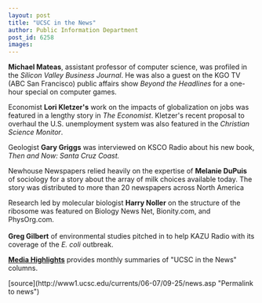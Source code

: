 ```yaml
---
layout: post
title: "UCSC in the News"
author: Public Information Department
post_id: 6258
images:
---
```


<a name="content" id="content"></a>
<p>
  <b>Michael Mateas</b>, assistant professor of computer science, was profiled in the <i>Silicon Valley Business Journal</i>. He was also a guest on the KGO TV (ABC San Francisco) public affairs show <i>Beyond the Headlines</i> for a one-hour special on computer games.
</p>
<p>
  Economist <strong>Lori Kletzer's</strong> work on the impacts of globalization on jobs was featured in a lengthy story in <i>The Economist</i>. Kletzer's recent proposal to overhaul the U.S. unemployment system was also featured in the <i>Christian Science Monitor</i>.
</p>
<p>
  Geologist <b>Gary Griggs</b> was interviewed on KSCO Radio about his new book, <i>Then and Now: Santa Cruz Coast.</i>
</p>
<p>
  Newhouse Newspapers relied heavily on the expertise of <strong>Melanie DuPuis</strong> of sociology for a story about the array of milk choices available today. The story was distributed to more than 20 newspapers across North America
</p>
<p>
  Research led by molecular biologist <b>Harry Noller</b> on the structure of the ribosome was featured on Biology News Net, Bionity.com, and PhysOrg.com.<br>
  <br>
  <strong>Greg Gilbert</strong> of environmental studies pitched in to help KAZU Radio with its coverage of the <i>E. coli</i> outbreak.
</p>
<p>
  <a href="http://www.ucsc.edu/news_events/media_highlights"><b>Media Highlights</b></a> provides monthly summaries of "UCSC in the News" columns.
</p>
<form>
  <input name="t1" size="-1" type="hidden">
</form>



</p>
[source](http://www1.ucsc.edu/currents/06-07/09-25/news.asp "Permalink to news")
